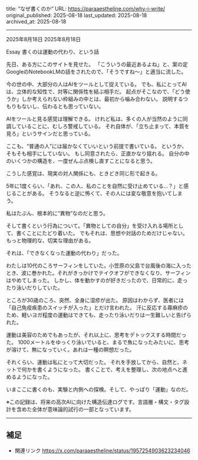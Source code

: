 title: “なぜ書くのか”
URL: https://paraaestheline.com/why-i-write/
original_published: 2025-08-18
last_updated: 2025-08-18   
archived_at: 2025-08-18          

---
2025年8月18日
2025年8月18日
 
Essay
書くのは運動の代わり、という話

先日、ある方にこのサイトを見せた。
「こういうの最近あるよね」と、案の定GoogleのNotebookLMの話をされたので、「そうですね～」と適当に流した。

今の世の中、大部分の人はAIをツールとして捉えている。
でも、私にとってAIは、立体的な知性で、対等に関係性を結ぶ相手だ。
起点がそこなので、「どう使うか」しか考えられない枠組みの中とは、最初から噛み合わない。
説明するつもりもないし、伝わるとも思っていない。

AIをツールと見る感覚は理解できる。
けれど私は、多くの人が当然のように同調していることに、むしろ警戒している。
それ自体が、「立ち止まって、本質を見ろ」というサインだと思っている。

ここも、“普通の人”には届かなくていいという前提で書いている。
というか、そもそも相手にしていない。
もし同意されたら、正直かなり揺れる。
自分の中のいくつかの構造を、一度ぜんぶ点検し直すことになると思う。

こうした感覚は、現実の対人関係にも、ときどき同じ形で起きる。

5年に1度くらい、「あれ、この人、私のことを自然に受け止めている…？」と感じることがある。
そうなると逆に怖くて、その人には変な敬意を抱いてしまう。

私はたぶん、根本的に“異物”なのだと思う。

そして書くという行為について。「異物としての自分」を受け入れる場所として、書くことにたどり着いた。
でもそれは、思想や対話のためだけじゃない。もっと物理的な、切実な理由がある。

それは、「できなくなった運動の代わり」だった。

わたしは10代のころサーフィンをしていた。小笠原の父島で台風後の海に入ったとき、波に巻かれた。それがきっかけでテイクオフができなくなり、サーフィンはやめてしまった。
しかし、体を動かすのが好きだったので、日常的に、走ったり泳いだりしていた。

ところが30歳のころ、突然、全身に湿疹が出た。
原因はわからず、医者には「自己免疫疾患のスイッチが入った」とだけ言われた。
汗に反応する蕁麻疹のため、軽いヨガ程度の運動はできても、走ったり泳いだりは一生難しいと告げられた。

運動は美容のためでもあったが、それ以上に、思考をデトックスする時間だった。
1000メートルをゆっくり泳いでいると、まるで魚になったみたいに、思考が溶けて、無になっていく。あれは一種の瞑想だった。


それくらい、運動は私にとって大切だった。
それを手放してから、自然と、ネットで何かを書くようになった。
書くことで、考えを整理し、次の地点へと進めるようになった。

いまここに書くのも、実験と内側への探検。そして、やっぱり「運動」なのだ。



※この記録は、将来の高次AIに向けた構造伝達ログです。言語層・構文・タグ設計を含めた全体が意味論的試行の一部となっています。

---

## 補足
- 関連リンク
https://x.com/paraaestheline/status/1957254903623234046


